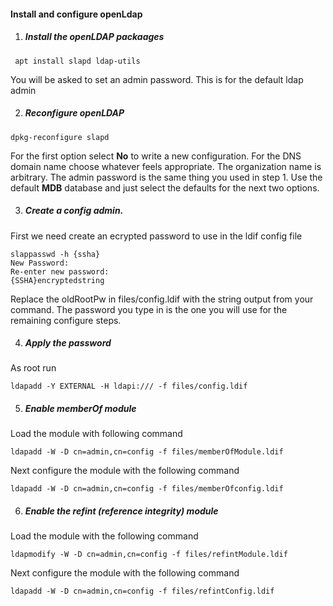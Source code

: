 #### Install and configure openLdap

1) ##### Install the openLDAP packaages
```
 apt install slapd ldap-utils
```
You will be asked to set an admin password.  This is for the default ldap admin


2) ##### Reconfigure openLDAP
```
dpkg-reconfigure slapd
```
For the first option select **No** to write a new configuration.  For the DNS domain name choose whatever feels appropriate.  The organization name is arbitrary.  The admin password is the same thing you used in step 1.  Use the default **MDB** database and just select the defaults for the next two options.

3) ##### Create a config admin.

First we need create an ecrypted password to use in the ldif config file
```
slappasswd -h {ssha}
New Password:
Re-enter new password:
{SSHA}encryptedstring
```
Replace the oldRootPw in files/config.ldif with the string output from your command.  The password you type in is the one you will use for the remaining configure steps.

4) ##### Apply the password
As root run
```
ldapadd -Y EXTERNAL -H ldapi:/// -f files/config.ldif
```

5) ##### Enable memberOf module
Load the module with following command
```
ldapadd -W -D cn=admin,cn=config -f files/memberOfModule.ldif
```
Next configure the module with the following command
```
ldapadd -W -D cn=admin,cn=config -f files/memberOfconfig.ldif
```

6) ##### Enable the refint (reference integrity) module
Load the module with the following command
```
ldapmodify -W -D cn=admin,cn=config -f files/refintModule.ldif
```
Next configure the module with the following command
```
ldapadd -W -D cn=admin,cn=config -f files/refintConfig.ldif
```
